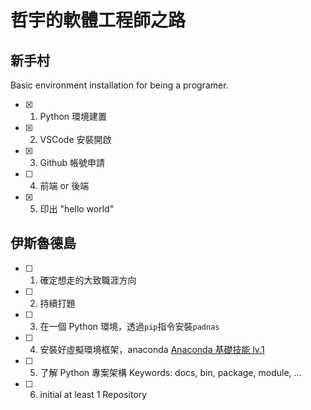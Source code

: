 # 哲宇的軟體工程師之路

## 新手村
Basic environment installation for being a programer.
- [x] 1. Python 環境建置
- [x] 2. VSCode 安裝開啟
- [x] 3. Github 帳號申請
- [ ] 4. 前端 or 後端
- [x] 5. 印出 "hello world"

## 伊斯魯德島
- [ ] 1. 確定想走的大致職涯方向
- [ ] 2. 持續打題
- [ ] 3. 在一個 Python 環境，透過`pip`指令安裝`padnas`
- [ ] 4. 安裝好虛擬環境框架，anaconda
    [Anaconda 基礎技能 lv.1](https://github.com/ShemYu/learning-resource/blob/read/reading/Python/Basic/Anaconda.md)
- [ ] 5. 了解 Python 專案架構
    Keywords: docs, bin, package, module, ...
- [ ] 6. initial at least 1 Repository